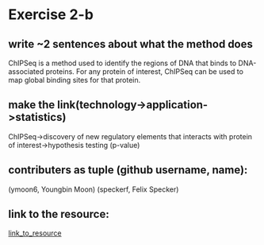 # Exercise 2-b

## write ~2 sentences about what the method does

ChIPSeq is a method used to identify the regions of DNA that binds to DNA-associated proteins.
For any protein of interest, ChIPSeq can be used to map global binding sites for that protein.

## make the link(technology->application->statistics)


ChIPSeq->discovery of new regulatory elements that interacts with protein of interest->hypothesis testing (p-value)

## contributers as tuple (github username, name):

(ymoon6, Youngbin Moon)
(speckerf, Felix Specker)

## link to the resource:

[link_to_resource](https://science.sciencemag.org/content/316/5830/1497?hwshib2=authn%3A1600986291%3A20200923%253Afa68459e-7542-4c13-93df-c33860c13fe5%3A0%3A0%3A0%3AmHdLlj0oHezGysPSsB%2FBGg%3D%3D)
